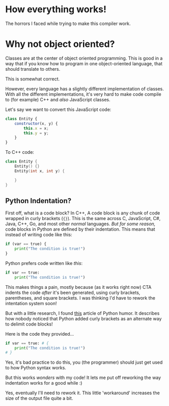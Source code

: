 
# How everything works!

The horrors I faced while trying to make this compiler work.

# Why not object oriented?

Classes are at the center of object oriented programming. This is good in a way that if you know how to program in one object-oriented language, that should translate to others.

This is somewhat correct.

However, every language has a slightly different implementation of classes. With all the different implementations, it's very hard to make code compile to (for example) C++ and _also_ JavaScript classes.

Let's say we want to convert this JavaScript code:
```js
class Entity {
    constructor(x, y) {
        this.x = x;
        this.y = y;
    }
}
```

To C++ code:
```c++
class Entity {
    Entity() {}
    Entity(int x, int y) {

    }
}
```

## Python Indentation?

First off, what is a code block? In C++, A code block is any chunk of code wrapped in curly brackets (`{}`). This is the same across C, JavaScript, C#, Java, C++, Go, and most other _normal_ languages. _But for some reason,_ code blocks in Python are defined by their indentation. This means that instead of writing code like this:

```py
if (var == true) {
    print("The condition is true!")
}
```
Python prefers code written like _this_:
```py
if var == true:
    print("The condition is true!")
```
This makes things a pain, mostly because (as it works right now) CTA indents the code _after_ it's been generated, using curly brackets, parentheses, and square brackets. I was thinking I'd have to rework the intentation system soon!

But with a little research, I found [this](https://www.python.org/doc/humor/#python-block-delimited-notation-parsing-explained) article of Python humor. It describes how nobody noticed that Python added curly brackets as an alternate way to delimit code blocks!

Here is the code they provided...
```py
if var == true: # {
    print("The condition is true!")
# }
```
Yes, it's bad practice to do this, you (the programmer) should just get used to how Python syntax works.

But this works _wonders_ with my code! It lets me put off reworking the way indentation works for a good while :)

Yes, eventually I'll need to rework it. This little 'workaround' increases the size of the output file quite a bit.
